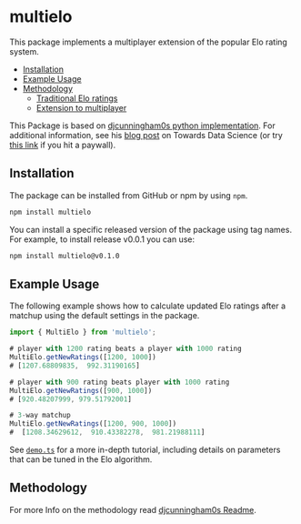 # multielo

This package implements a multiplayer extension of the popular Elo rating system.

- [Installation](#installation)
- [Example Usage](#example-usage)
- [Methodology](#methodology)
  - [Traditional Elo ratings](#traditional-elo-ratings)
  - [Extension to multiplayer](#extension-to-multiplayer)

This Package is based on [djcunningham0s python implementation](https://github.com/djcunningham0/multielo/).
For additional information, see his [blog post](https://towardsdatascience.com/developing-a-generalized-elo-rating-system-for-multiplayer-games-b9b495e87802) on Towards Data Science (or try [this link](https://towardsdatascience.com/developing-a-generalized-elo-rating-system-for-multiplayer-games-b9b495e87802?sk=89615c121aa78c7b502e9dce35ece5e1) if you hit a paywall).

## Installation

The package can be installed from GitHub or npm by using `npm`.

```bash
npm install multielo
```

You can install a specific released version of the package using tag names.
For example, to install release v0.0.1 you can use:

```bash
npm install multielo@v0.1.0
```

## Example Usage

The following example shows how to calculate updated Elo ratings after a matchup using the default settings in the package.

```typescript
import { MultiElo } from 'multielo';

# player with 1200 rating beats a player with 1000 rating
MultiElo.getNewRatings([1200, 1000])
# [1207.68809835,  992.31190165]

# player with 900 rating beats player with 1000 rating
MultiElo.getNewRatings([900, 1000])
# [920.48207999, 979.51792001]

# 3-way matchup
MultiElo.getNewRatings([1200, 900, 1000])
#  [1208.34629612,  910.43382278,  981.21988111]
```

See [`demo.ts`](src/demo.ts) for a more in-depth tutorial, including details on parameters that can be tuned in the Elo algorithm.

## Methodology

For more Info on the methodology read [djcunningham0s Readme](https://github.com/djcunningham0/multielo/).
